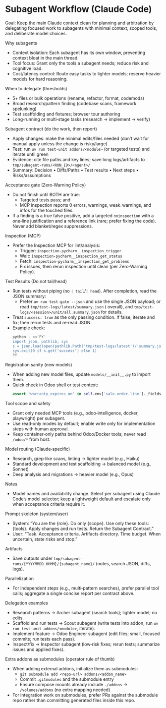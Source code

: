 # Subagent Workflow (Claude Code)

Goal: Keep the main Claude context clean for planning and arbitration by delegating focused work to subagents with
minimal context, scoped tools, and deliberate model choices.

Why subagents

- Context isolation: Each subagent has its own window, preventing context bloat in the main thread.
- Tool focus: Grant only the tools a subagent needs; reduce risk and cognitive load.
- Cost/latency control: Route easy tasks to lighter models; reserve heavier models for hard reasoning.

When to delegate (thresholds)

- 5+ files or bulk operations (rename, refactor, format, codemods)
- Broad research/pattern finding (codebase scans, framework spelunking)
- Test scaffolding and fixtures; browser tour authoring
- Long‑running or multi‑stage tasks (research → implement → verify)

Subagent contract (do the work, then report)

- Apply changes: make the minimal edits/files needed (don’t wait for manual apply unless the change is risky/large)
- Test: run `uv run test-unit addons/<module>` (or targeted tests) and iterate until green
- Evidence: cite file paths and key lines; save long logs/artifacts to `tmp/subagent-runs/<RUN_ID>/<agent>/`
- Summary: Decision • Diffs/Paths • Test results • Next steps • Risks/assumptions

Acceptance gate (Zero‑Warning Policy)

- Do not finish until BOTH are true:
    - Targeted tests pass; and
    - MCP inspection reports 0 errors, warnings, weak_warnings, and infos for the touched files.
- If a finding is a true false positive, add a targeted `noinspection` with a one‑line justification and a reference
  link
  (rare; prefer fixing the code). Never add blanket/regex suppressions.

Inspection (MCP)

- Prefer the Inspection MCP for lint/analysis:
    - Trigger: `inspection-pycharm__inspection_trigger`
    - Wait: `inspection-pycharm__inspection_get_status`
    - Fetch: `inspection-pycharm__inspection_get_problems`
    - Fix issues, then rerun inspection until clean (per Zero‑Warning Policy).

Test Results (Do not tail/head)

- Run tests without piping (no `| tail`/`| head`). After completion, read the JSON summary:
    - Prefer `uv run test-gate --json` and use the single JSON payload; or read `tmp/test-logs/latest/summary.json` (
      overall), and `tmp/test-logs/<session>/unit/all.summary.json` for details.
- Treat `success: true` as the only passing condition. If false, iterate and fix; then rerun tests and re‑read JSON.
- Example check:
  ```bash
  python - <<'PY'
  import json, pathlib, sys
  s = json.load(open(pathlib.Path('tmp/test-logs/latest')/'summary.json'))
  sys.exit(0 if s.get('success') else 1)
  PY
  ```

Registration sanity (new models)

- When adding new model files, update `models/__init__.py` to import them.
- Quick check in Odoo shell or test context:
  ```python
  assert 'warranty_expires_on' in self.env['sale.order.line']._fields
  ```

Tool scope and safety

- Grant only needed MCP tools (e.g., odoo‑intelligence, docker, playwright) per subagent.
- Use read‑only modes by default; enable write only for implementation steps with human approval.
- Keep container‑only paths behind Odoo/Docker tools; never read `/odoo/*` from host.

Model routing (Claude‑specific)

- Research, grep‑like scans, linting → lighter model (e.g., Haiku)
- Standard development and test scaffolding → balanced model (e.g., Sonnet)
- Deep analysis and migrations → heavier model (e.g., Opus)

Notes

- Model names and availability change. Select per subagent using Claude Code’s model selector; keep a lightweight
  default and escalate only when acceptance criteria require it.

Prompt skeleton (system/user)

- System: “You are the {role}. Do only {scope}. Use only these tools: {tools}. Apply changes and run tests. Return the
  Subagent Contract.”
- User: “Task. Acceptance criteria. Artifacts directory. Time budget. When uncertain, state risks and stop.”

Artifacts

- Save outputs under `tmp/subagent-runs/{YYYYMMDD_HHMM}/{subagent_name}/` (notes, search JSON, diffs, logs).

Parallelization

- For independent steps (e.g., multi‑pattern searches), prefer parallel tool calls; aggregate a single concise report
  per contract above.

Delegation examples

- Research patterns → Archer subagent (search tools); lighter model; no edits.
- Scaffold and run tests → Scout subagent (write tests into addon, run `uv run test-unit addons/<module>`, iterate).
- Implement feature → Odoo Engineer subagent (edit files; small, focused commits; run tests each pass).
- Inspect/fix → Inspector subagent (low‑risk fixes; rerun tests; summarize issues and applied fixes).

Extra addons as submodules (operator rule of thumb)

- When adding external addons, initialize them as submodules:
    - `git submodule add <repo-url> addons/<addon_name>`
    - Commit `.gitmodules` and the submodule entry
    - Ensure compose mounts already include `./addons` → `/volumes/addons` (no extra mapping needed)
- For integration work on submodules, prefer PRs against the submodule repo rather than committing generated files
  inside this repo.
